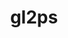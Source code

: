 ---
title: "gl2ps"
layout: cache
categories: [package, develop-2023-12-10]
meta: {"versions": ["1.4.2"], "compilers": ["gcc@=11.1.0", "gcc@=11.4.0"], "oss": ["ubuntu20.04"], "platforms": ["linux"], "targets": ["x86_64_v3"], "stacks": ["data-vis-sdk", "e4s", "root"], "num_specs": 2, "num_specs_by_stack": {"data-vis-sdk": 1, "root": 2, "e4s": 1}}
spec_details: [{"hash": "7kpcsab5rumj5cymjkdp42czmsng3z4y", "compiler": "gcc@=11.1.0", "versions": ["1.4.2"], "os": "ubuntu20.04", "platform": "linux", "target": "x86_64_v3", "variants": ["build_system=cmake", "build_type=Release", "~doc", "generator=make", "~ipo", "+png", "+zlib"], "stacks": ["data-vis-sdk", "root"], "size": "-", "tarball": "https://binaries.spack.io/develop-2023-12-10/build_cache/linux-ubuntu20.04-x86_64_v3/gcc-11.1.0/gl2ps-1.4.2/linux-ubuntu20.04-x86_64_v3-gcc-11.1.0-gl2ps-1.4.2-7kpcsab5rumj5cymjkdp42czmsng3z4y.spack"}, {"hash": "bvkhu2sb4ncwqlgygmvknelqtsvxgm7a", "compiler": "gcc@=11.4.0", "versions": ["1.4.2"], "os": "ubuntu20.04", "platform": "linux", "target": "x86_64_v3", "variants": ["build_system=cmake", "build_type=Release", "~doc", "generator=make", "~ipo", "+png", "+zlib"], "stacks": ["root", "e4s"], "size": "-", "tarball": "https://binaries.spack.io/develop-2023-12-10/build_cache/linux-ubuntu20.04-x86_64_v3/gcc-11.4.0/gl2ps-1.4.2/linux-ubuntu20.04-x86_64_v3-gcc-11.4.0-gl2ps-1.4.2-bvkhu2sb4ncwqlgygmvknelqtsvxgm7a.spack"}]
---
